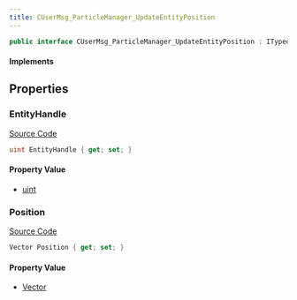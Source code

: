 ```yaml
---
title: CUserMsg_ParticleManager_UpdateEntityPosition
---
```


```csharp
public interface CUserMsg_ParticleManager_UpdateEntityPosition : ITypedProtobuf<CUserMsg_ParticleManager_UpdateEntityPosition>, INativeHandle
```

#### Implements

## Properties

### EntityHandle

[Source Code](https://github.com/swiftly-solution/swiftlys2/blob/beta/managed/src/SwiftlyS2.Generated/Protobufs/Interfaces/CUserMsg_ParticleManager_UpdateEntityPosition.cs#L13)

```csharp
uint EntityHandle { get; set; }
```

#### Property Value

- [uint](https://learn.microsoft.com/dotnet/api/system.uint32)

### Position

[Source Code](https://github.com/swiftly-solution/swiftlys2/blob/beta/managed/src/SwiftlyS2.Generated/Protobufs/Interfaces/CUserMsg_ParticleManager_UpdateEntityPosition.cs#L16)

```csharp
Vector Position { get; set; }
```

#### Property Value

- [Vector](/docs/api/shared/natives/vector)

